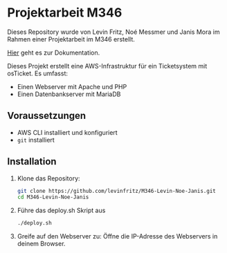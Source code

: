 # Projektarbeit M346
Dieses Repository wurde von Levin Fritz, Noé Messmer und Janis Mora im Rahmen einer Projektarbeit im M346 erstellt.

[Hier](https://github.com/levinfritz/M346-Levin-Noe-Janis/blob/main/Dokumentation.md) geht es zur Dokumentation.

Dieses Projekt erstellt eine AWS-Infrastruktur für ein Ticketsystem mit osTicket. Es umfasst:
- Einen Webserver mit Apache und PHP
- Einen Datenbankserver mit MariaDB

## Voraussetzungen
- AWS CLI installiert und konfiguriert
- `git` installiert

## Installation
1. Klone das Repository:
   ```bash
   git clone https://github.com/levinfritz/M346-Levin-Noe-Janis.git
   cd M346-Levin-Noe-Janis

2. Führe das deploy.sh Skript aus 
    ```bash
   ./deploy.sh

3. Greife auf den Webserver zu: Öffne die IP-Adresse des Webservers in deinem Browser. 
